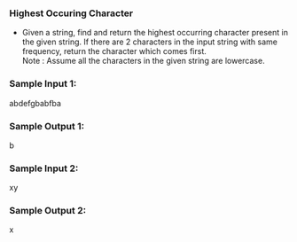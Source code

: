 ### Highest Occuring Character
* Given a string, find and return the highest occurring character present in the given string.
If there are 2 characters in the input string with same frequency, return the character which comes first.<br/>
Note : Assume all the characters in the given string are lowercase.
### Sample Input 1:
abdefgbabfba
### Sample Output 1:
b
### Sample Input 2:
xy
### Sample Output 2:
x